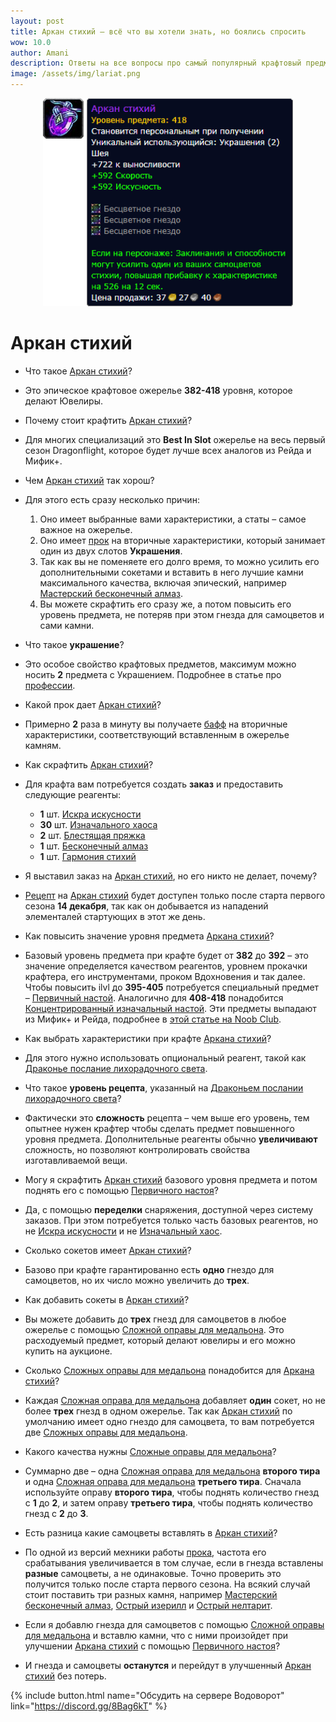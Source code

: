 ```yaml
---
layout: post
title: Аркан стихий – всё что вы хотели знать, но боялись спросить
wow: 10.0
author: Amani
description: Ответы на все вопросы про самый популярный крафтовый предмет первого сезона Dragonflight.
image: /assets/img/lariat.png
---
```


<p align="center">
<img src="/assets/img/lariat.png" width=400x> 
</p>

# Аркан стихий

* Что такое [Аркан стихий](https://www.wowhead.com/ru/item=193001/%D0%B0%D1%80%D0%BA%D0%B0%D0%BD-%D1%81%D1%82%D0%B8%D1%85%D0%B8%D0%B9?bonus=8960:8840:8836:8902:8783:8784:8780&crafted-stats=36:49&ilvl=418&spec=263)?
* Это эпическое крафтовое ожерелье **382-418** уровня, которое делают Ювелиры.

* Почему стоит крафтить [Аркан стихий](https://www.wowhead.com/ru/item=193001/%D0%B0%D1%80%D0%BA%D0%B0%D0%BD-%D1%81%D1%82%D0%B8%D1%85%D0%B8%D0%B9?bonus=8960:8840:8836:8902:8783:8784:8780&crafted-stats=36:49&ilvl=418&spec=263)?
* Для многих специализаций это **Best In Slot** ожерелье на весь первый сезон Dragonflight, которое будет лучше всех аналогов из Рейда и Мифик+.

* Чем [Аркан стихий](https://www.wowhead.com/ru/item=193001/%D0%B0%D1%80%D0%BA%D0%B0%D0%BD-%D1%81%D1%82%D0%B8%D1%85%D0%B8%D0%B9?bonus=8960:8840:8836:8902:8783:8784:8780&crafted-stats=36:49&ilvl=418&spec=263) так хорош?
* Для этого есть сразу несколько причин:
  1. Оно имеет выбранные вами характеристики, а статы – самое важное на ожерелье.
  2. Оно имеет [прок](https://www.wowhead.com/ru/spell=375323) на вторичные характеристики, который занимает один из двух слотов **Украшения**.
  3. Так как вы не поменяете его долго время, то можно усилить его дополнительными сокетами и вставить в него лучшие камни максимального качества, включая эпический, например [Мастерский бесконечный алмаз](https://www.wowhead.com/ru/item=192988/).
  4. Вы можете скрафтить его сразу же, а потом повысить его уровень предмета, не потеряв при этом гнезда для самоцветов и сами камни.

<p></p>

 <!--more-->

* Что такое **украшение**?
* Это особое свойство крафтовых предметов, максимум можно носить **2** предмета с Украшением. Подробнее в статье про [профессии](https://stormkeeper.ru/info/professions.html).

* Какой прок дает [Аркан стихий](https://www.wowhead.com/ru/item=193001/%D0%B0%D1%80%D0%BA%D0%B0%D0%BD-%D1%81%D1%82%D0%B8%D1%85%D0%B8%D0%B9?bonus=8960:8840:8836:8902:8783:8784:8780&crafted-stats=36:49&ilvl=418&spec=263)?
* Примерно **2** раза в минуту вы получаете [бафф](https://www.wowhead.com/ru/spell=375323) на вторичные характеристики, соответствующий вставленным в ожерелье камням.

* Как скрафтить [Аркан стихий](https://www.wowhead.com/ru/item=193001/%D0%B0%D1%80%D0%BA%D0%B0%D0%BD-%D1%81%D1%82%D0%B8%D1%85%D0%B8%D0%B9?bonus=8960:8840:8836:8902:8783:8784:8780&crafted-stats=36:49&ilvl=418&spec=263)?
* Для крафта вам потребуется создать **заказ** и предоставить следующие реагенты:
  * **1** шт. [Искра искусности](https://www.wowhead.com/ru/item=190453)
  * **30** шт. [Изначального хаоса](https://www.wowhead.com/ru/item=190454)
  * **2** шт. [Блестящая пряжка](https://www.wowhead.com/ru/item=192836)
  * **1** шт. [Бесконечный алмаз](https://www.wowhead.com/ru/item=192871)
  * **1** шт. [Гармония стихий](https://www.wowhead.com/ru/item=193379)

<p></p>

* Я выставил заказ на [Аркан стихий](https://www.wowhead.com/ru/item=193001/%D0%B0%D1%80%D0%BA%D0%B0%D0%BD-%D1%81%D1%82%D0%B8%D1%85%D0%B8%D0%B9?bonus=8960:8840:8836:8902:8783:8784:8780&crafted-stats=36:49&ilvl=418&spec=263), но его никто не делает, почему?
* [Рецепт](https://www.wowhead.com/ru/item=194641) на [Аркан стихий](https://www.wowhead.com/ru/item=193001/%D0%B0%D1%80%D0%BA%D0%B0%D0%BD-%D1%81%D1%82%D0%B8%D1%85%D0%B8%D0%B9?bonus=8960:8840:8836:8902:8783:8784:8780&crafted-stats=36:49&ilvl=418&spec=263) будет доступен только после старта первого сезона **14 декабря**, так как он добывается из нападений элементалей стартующих в этот же день. 

* Как повысить значение уровня предмета [Аркана стихий](https://www.wowhead.com/ru/item=193001/%D0%B0%D1%80%D0%BA%D0%B0%D0%BD-%D1%81%D1%82%D0%B8%D1%85%D0%B8%D0%B9?bonus=8960:8840:8836:8902:8783:8784:8780&crafted-stats=36:49&ilvl=418&spec=263)?
* Базовый уровень предмета при крафте будет от **382** до **392** – это значение определяется качеством реагентов, уровнем прокачки крафтера, его инструментами, проком Вдохновения и так далее. Чтобы повысить ilvl до **395-405** потребуется специальный предмет – [Первичный настой](https://www.wowhead.com/ru/item=197921). Аналогично для **408-418** понадобится [Концентрированный изначальный настой](https://www.wowhead.com/ru/item=198046). Эти предметы выпадают из Мифик+ и Рейда, подробнее в [этой статье на Noob Club](https://www.noob-club.ru/index.php?topic=80933.0).

* Как выбрать характеристики при крафте [Аркана стихий](https://www.wowhead.com/ru/item=193001/%D0%B0%D1%80%D0%BA%D0%B0%D0%BD-%D1%81%D1%82%D0%B8%D1%85%D0%B8%D0%B9?bonus=8960:8840:8836:8902:8783:8784:8780&crafted-stats=36:49&ilvl=418&spec=263)?
* Для этого нужно использовать опциональный реагент, такой как [Драконье послание лихорадочного света](https://www.wowhead.com/ru/item=194566). 

* Что такое **уровень рецепта**, указанный на [Драконьем послании лихорадочного света](https://www.wowhead.com/ru/item=194566)?
* Фактически это **сложность** рецепта – чем выше его уровень, тем опытнее нужен крафтер чтобы сделать предмет повышенного уровня предмета. Дополнительные реагенты обычно **увеличивают** сложность, но позволяют контролировать свойства изготавливаемой вещи.

* Могу я скрафтить [Аркан стихий](https://www.wowhead.com/ru/item=193001/%D0%B0%D1%80%D0%BA%D0%B0%D0%BD-%D1%81%D1%82%D0%B8%D1%85%D0%B8%D0%B9?bonus=8960:8840:8836:8902:8783:8784:8780&crafted-stats=36:49&ilvl=418&spec=263) базового уровня предмета и потом поднять его с помощью [Первичного настоя](https://www.wowhead.com/ru/item=197921)?
* Да, с помощью **переделки** снаряжения, доступной через систему заказов. При этом потребуется только часть базовых реагентов, но не [Искра искусности](https://www.wowhead.com/ru/item=190453) и не [Изначальный хаос](https://www.wowhead.com/ru/item=190454).

* Сколько сокетов имеет [Аркан стихий](https://www.wowhead.com/ru/item=193001/%D0%B0%D1%80%D0%BA%D0%B0%D0%BD-%D1%81%D1%82%D0%B8%D1%85%D0%B8%D0%B9?bonus=8960:8840:8836:8902:8783:8784:8780&crafted-stats=36:49&ilvl=418&spec=263)?
* Базово при крафте гарантированно есть **одно** гнездо для самоцветов, но их число можно увеличить до **трех**.

* Как добавить сокеты в [Аркан стихий](https://www.wowhead.com/ru/item=193001/%D0%B0%D1%80%D0%BA%D0%B0%D0%BD-%D1%81%D1%82%D0%B8%D1%85%D0%B8%D0%B9?bonus=8960:8840:8836:8902:8783:8784:8780&crafted-stats=36:49&ilvl=418&spec=263)?
* Вы можете добавить до **трех** гнезд для самоцветов в любое ожерелье с помощью [Сложной оправы для медальона](https://www.wowhead.com/ru/item=192994/). Это расходуемый предмет, который делают ювелиры и его можно купить на аукционе.

* Сколько [Сложных оправы для медальона](https://www.wowhead.com/ru/item=192994/) понадобится для [Аркана стихий](https://www.wowhead.com/ru/item=193001/%D0%B0%D1%80%D0%BA%D0%B0%D0%BD-%D1%81%D1%82%D0%B8%D1%85%D0%B8%D0%B9?bonus=8960:8840:8836:8902:8783:8784:8780&crafted-stats=36:49&ilvl=418&spec=263)?
* Каждая [Сложная оправа для медальона](https://www.wowhead.com/ru/item=192994/) добавляет **один** сокет, но не более **трех** гнезд в одном ожерелье. Так как [Аркан стихий](https://www.wowhead.com/ru/item=193001/%D0%B0%D1%80%D0%BA%D0%B0%D0%BD-%D1%81%D1%82%D0%B8%D1%85%D0%B8%D0%B9?bonus=8960:8840:8836:8902:8783:8784:8780&crafted-stats=36:49&ilvl=418&spec=263) по умолчанию имеет одно гнездо для самоцвета, то вам потребуется две [Сложных оправы для медальона](https://www.wowhead.com/ru/item=192994/). 

* Какого качества нужны [Сложные оправы для медальона](https://www.wowhead.com/ru/item=192994/)?
* Суммарно две – одна [Сложная оправа для медальона](https://www.wowhead.com/ru/item=192993/) **второго тира** и одна [Сложная оправа для медальона](https://www.wowhead.com/ru/item=192994/) **третьего тира**. Сначала используйте оправу **второго тира**, чтобы поднять количество гнезд с **1** до **2**, и затем оправу **третьего тира**, чтобы поднять количество гнезд с **2** до **3**.

* Есть разница какие самоцветы вставлять в [Аркан стихий](https://www.wowhead.com/ru/item=193001/%D0%B0%D1%80%D0%BA%D0%B0%D0%BD-%D1%81%D1%82%D0%B8%D1%85%D0%B8%D0%B9?bonus=8960:8840:8836:8902:8783:8784:8780&crafted-stats=36:49&ilvl=418&spec=263)?
* По одной из версий мехники работы [прока](https://www.wowhead.com/ru/spell=375323), частота его срабатывания увеличивается в том случае, если в гнезда вставлены **разные** самоцветы, а не одинаковые. Точно проверить это получится только после старта первого сезона. На всякий случай стоит поставить три разных камня, например [Мастерский бесконечный алмаз](https://www.wowhead.com/ru/item=192988), [Острый изерилл](https://www.wowhead.com/ru/item=192948/) и [Острый нелтарит](https://www.wowhead.com/ru/item=192961).

* Если я добавлю гнезда для самоцветов с помощью [Сложной оправы для медальона](https://www.wowhead.com/ru/item=192994/) и вставлю камни, что с ними произойдет при улучшении [Аркана стихий](https://www.wowhead.com/ru/item=193001/%D0%B0%D1%80%D0%BA%D0%B0%D0%BD-%D1%81%D1%82%D0%B8%D1%85%D0%B8%D0%B9?bonus=8960:8840:8836:8902:8783:8784:8780&crafted-stats=36:49&ilvl=418&spec=263) с помощью [Первичного настоя](https://www.wowhead.com/ru/item=197921)?
* И гнезда и самоцветы **останутся** и перейдут в улучшенный [Аркан стихий](https://www.wowhead.com/ru/item=193001/%D0%B0%D1%80%D0%BA%D0%B0%D0%BD-%D1%81%D1%82%D0%B8%D1%85%D0%B8%D0%B9?bonus=8960:8840:8836:8902:8783:8784:8780&crafted-stats=36:49&ilvl=418&spec=263) без потерь.

<p></p>

{% include button.html name="Обсудить на сервере Водоворот" link="https://discord.gg/8Bag6kT" %}  

<p></p>

